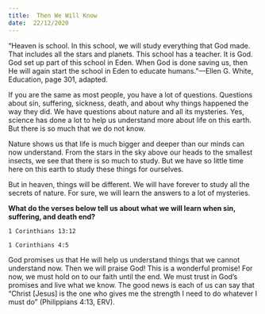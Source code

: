 ```yaml
---
title:  Then We Will Know 
date:  22/12/2020
---
```


“Heaven is school. In this school, we will study everything that God made. That includes all the stars and planets. This school has a teacher. It is God. God set up part of this school in Eden. When God is done saving us, then He will again start the school in Eden to educate humans.”—Ellen G. White, Education, page 301, adapted.

If you are the same as most people, you have a lot of questions. Questions about sin, suffering, sickness, death, and about why things happened the way they did. We have questions about nature and all its mysteries. Yes, science has done a lot to help us understand more about life on this earth. But there is so much that we do not know.

Nature shows us that life is much bigger and deeper than our minds can now understand. From the stars in the sky above our heads to the smallest insects, we see that there is so much to study. But we have so little time here on this earth to study these things for ourselves.

But in heaven, things will be different. We will have forever to study all the secrets of nature. For sure, we will learn the answers to a lot of mysteries.

**What do the verses below tell us about what we will learn when sin, suffering, and death end?**

`1 Corinthians 13:12`

`1 Corinthians 4:5`

God promises us that He will help us understand things that we cannot understand now. Then we will praise God! This is a wonderful promise! For now, we must hold on to our faith until the end. We must trust in God’s promises and live what we know. The good news is each of us can say that “Christ [Jesus] is the one who gives me the strength I need to do whatever I must do” (Philippians 4:13, ERV).